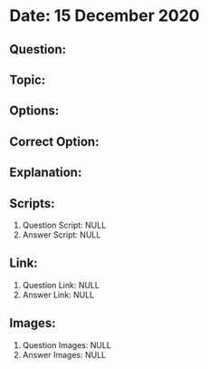 # Date: 15 December 2020

## Question:

## Topic:

## Options:

## Correct Option:

## Explanation:

## Scripts:
1. Question Script: NULL
2. Answer Script: NULL

## Link:
1. Question Link: NULL
2. Answer Link: NULL

## Images:
1. Question Images: NULL
2. Answer Images: NULL